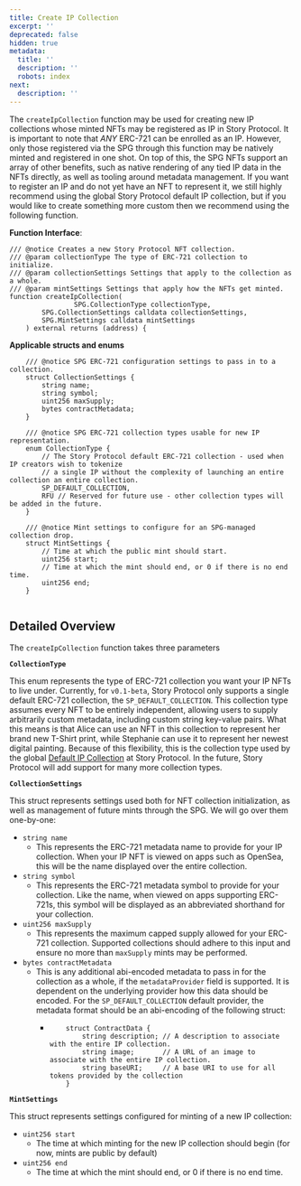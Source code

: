 ```yaml
---
title: Create IP Collection
excerpt: ''
deprecated: false
hidden: true
metadata:
  title: ''
  description: ''
  robots: index
next:
  description: ''
---
```

The `createIpCollection` function may be used for creating new IP collections whose minted NFTs may be registered as IP in Story Protocol. It is important to note that _ANY_ ERC-721 can be enrolled as an IP. However, only those registered via the SPG through this function may be natively minted and registered in one shot. On top of this, the SPG NFTs support an array of other benefits, such as native rendering of any tied IP data in the NFTs directly, as well as tooling around metadata management. If you want to register an IP and do not yet have an NFT to represent it, we still highly recommend using the global Story Protocol default IP collection, but if you would like to create something more custom then we recommend using the following function.

**Function Interface**:

```
/// @notice Creates a new Story Protocol NFT collection.
/// @param collectionType The type of ERC-721 collection to initialize.
/// @param collectionSettings Settings that apply to the collection as a whole.
/// @param mintSettings Settings that apply how the NFTs get minted.
function createIpCollection(
				SPG.CollectionType collectionType,
        SPG.CollectionSettings calldata collectionSettings,
        SPG.MintSettings calldata mintSettings
    ) external returns (address) {

```

**Applicable structs and enums** 

```
    /// @notice SPG ERC-721 configuration settings to pass in to a collection.
    struct CollectionSettings {
        string name;
        string symbol;
        uint256 maxSupply;
        bytes contractMetadata;
    }

    /// @notice SPG ERC-721 collection types usable for new IP representation.
    enum CollectionType {
        // The Story Protocol default ERC-721 collection - used when IP creators wish to tokenize
        // a single IP without the complexity of launching an entire collection an entire collection.
        SP_DEFAULT_COLLECTION,
        RFU // Reserved for future use - other collection types will be added in the future.
    }

    /// @notice Mint settings to configure for an SPG-managed collection drop.
    struct MintSettings {
        // Time at which the public mint should start.
        uint256 start;
        // Time at which the mint should end, or 0 if there is no end time.
        uint256 end;
    }


```

## Detailed Overview

The `createIpCollection` function takes three parameters

**`CollectionType`**

This enum represents the type of ERC-721 collection you want your IP NFTs to live under. Currently, for `v0.1-beta`, Story Protocol only supports a single default ERC-721 collection, the `SP_DEFAULT_COLLECTION`. This collection type assumes every NFT to be entirely independent, allowing users to supply arbitrarily custom metadata, including custom string key-value pairs. What this means is that Alice can use an NFT in this collection to represent her brand new T-Shirt print, while Stephanie can use it to represent her newest digital painting. Because of this flexibility, this is the collection type used by the global [Default IP Collection](doc:default-ip-collection) at Story Protocol. In the future, Story Protocol will add support for many more collection types.

**`CollectionSettings`**

This struct represents settings used both for NFT collection initialization, as well as management of future mints through the SPG. We will go over them one-by-one:

- `string name`
  - This represents the ERC-721 metadata name to provide for your IP collection. When your IP NFT is viewed on apps such as OpenSea, this will be the name displayed over the entire collection.
- `string symbol`
  - This represents the ERC-721 metadata symbol to provide for your collection. Like the name, when viewed on apps supporting ERC-721s, this symbol will be displayed as an abbreviated shorthand for your collection.
- `uint256 maxSupply`
  - This represents the maximum capped supply allowed for your ERC-721 collection. Supported collections should adhere to this input and ensure no more than `maxSupply` mints may be performed.
- `bytes contractMetadata`
  - This is any additional abi-encoded metadata to pass in for the collection as a whole, if the `metadataProvider` field is supported. It is dependent on the underlying provider how this data should be encoded. For the `SP_DEFAULT_COLLECTION` default provider, the metadata format should be an abi-encoding of the following struct:
    - ```
          struct ContractData {
              string description; // A description to associate with the entire IP collection.
              string image;       // A URL of an image to associate with the entire IP collection.
              string baseURI;     // A base URI to use for all tokens provided by the collection
          }
      ```





**`MintSettings`**

This struct represents settings configured for minting of a new IP collection:

- `uint256 start`
  - The time at which minting for the new IP collection should begin (for now, mints are public by default)
- `uint256 end`
  - The time at which the mint should end, or 0 if there is no end time.